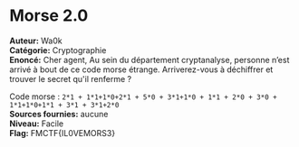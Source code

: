# Morse 2.0

**Auteur:** Wa0k  
**Catégorie:** Cryptographie  
**Enoncé:** Cher agent,
Au sein du département cryptanalyse, personne n’est arrivé à bout de ce code morse étrange. Arriverez-vous à déchiffrer et trouver le secret qu'il renferme ?  
  
Code morse : `2*1 + 1*1+1*0+2*1 + 5*0 + 3*1+1*0 + 1*1 + 2*0 + 3*0 + 1*1+1*0+1*1 + 3*1 + 3*1+2*0`  
**Sources fournies:** aucune  
**Niveau:** Facile  
**Flag:** FMCTF{IL0VEMORS3}